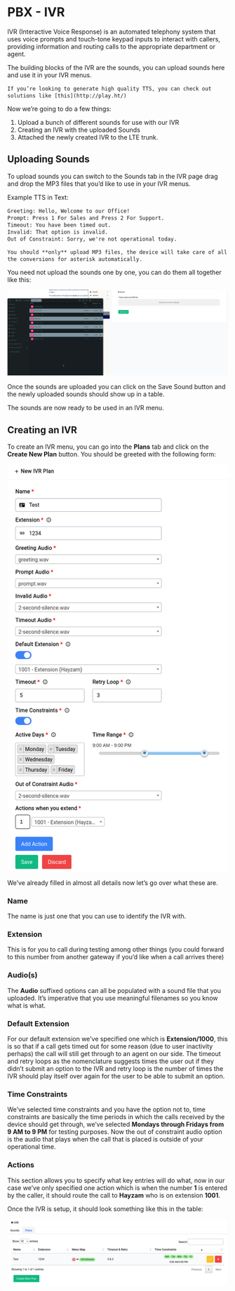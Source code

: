 # PBX - IVR

IVR (Interactive Voice Response) is an automated telephony system that uses voice prompts and touch-tone keypad inputs to interact with callers, providing information and routing calls to the appropriate department or agent. 

The building blocks of the IVR are the sounds, you can upload sounds here and use it in your IVR menus.

```admonish tip
If you’re looking to generate high quality TTS, you can check out solutions like [this](http://play.ht/)
```

Now we’re going to do a few things:

1. Upload a bunch of different sounds for use with our IVR
2. Creating an IVR with the uploaded Sounds
3. Attached the newly created IVR to the LTE trunk.

## Uploading Sounds

To upload sounds you can switch to the Sounds tab in the IVR page drag and drop the MP3 files that you’d like to use in your IVR menus.

Example TTS in Text:

```text
Greeting: Hello, Welcome to our Office!
Prompt: Press 1 For Sales and Press 2 For Support.
Timeout: You have been timed out.
Invalid: That option is invalid.
Out of Constraint: Sorry, we're not operational today.
```

```admonish warning
You should **only** upload MP3 files, the device will take care of all the conversions for asterisk automatically.
```

You need not upload the sounds one by one, you can do them all together like this:

<center>
    <a data-fancybox data-src="./img/7.gif" data-caption="PBX - IVR - Sounds">
        <img src="./img/7.gif" />
    </a>
</center>

Once the sounds are uploaded you can click on the Save Sound button and the newly uploaded sounds should show up in a table.

The sounds are now ready to be used in an IVR menu.

## Creating an IVR

To create an IVR menu, you can go into the **Plans** tab and click on the **Create New Plan** button. You should be greeted with the following form:

<center>
    <a data-fancybox data-src="./img/8.png" data-caption="PBX - IVR - New Plan">
        <img src="./img/8.png" />
    </a>
</center>

We’ve already filled in almost all details now let’s go over what these are.

### Name

The name is just one that you can use to identify the IVR with. 

### Extension

This is for you to call during testing among other things (you could forward to this number from another gateway if you’d like when a call arrives there)

### Audio(s)

The **Audio** suffixed options can all be populated with a sound file that you uploaded. It’s imperative that you use meaningful filenames so you know what is what.

### Default Extension

For our default extension we’ve specified one which is **Extension/1000**, this is so that if a call gets timed out for some reason (due to user inactivity perhaps) the call will still get through to an agent on our side. The timeout and retry loops as the nomenclature suggests times the user out if they didn’t submit an option to the IVR and retry loop is the number of times the IVR should play itself over again for the user to be able to submit an option.

### Time Constraints

We’ve selected time constraints and you have the option not to, time constraints are basically the time periods in which the calls received by the device should get through, we’ve selected **Mondays through Fridays from 9 AM to 9 PM** for testing purposes. Now the out of constraint audio option is the audio that plays when the call that is placed is outside of your operational time.


### Actions

This section allows you to specify what key entries will do what, now in our case we’ve only specified one action which is when the number **1** is entered by the caller, it should route the call to **Hayzam** who is on extension **1001**.

Once the IVR is setup, it should look something like this in the table:

<center>
    <a data-fancybox data-src="./img/9.png" data-caption="PBX - IVR - New Plan">
        <img src="./img/9.png" />
    </a>
</center>